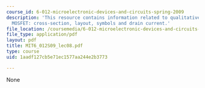 ```yaml
---
course_id: 6-012-microelectronic-devices-and-circuits-spring-2009
description: 'This resource contains information related to qualitative operation,
  MOSFET: cross-section, layout, symbols and drain current.'
file_location: /coursemedia/6-012-microelectronic-devices-and-circuits-spring-2009/1aadf127cb5e71ec1577aa244e2b3773_MIT6_012S09_lec08.pdf
file_type: application/pdf
layout: pdf
title: MIT6_012S09_lec08.pdf
type: course
uid: 1aadf127cb5e71ec1577aa244e2b3773

---
```

None